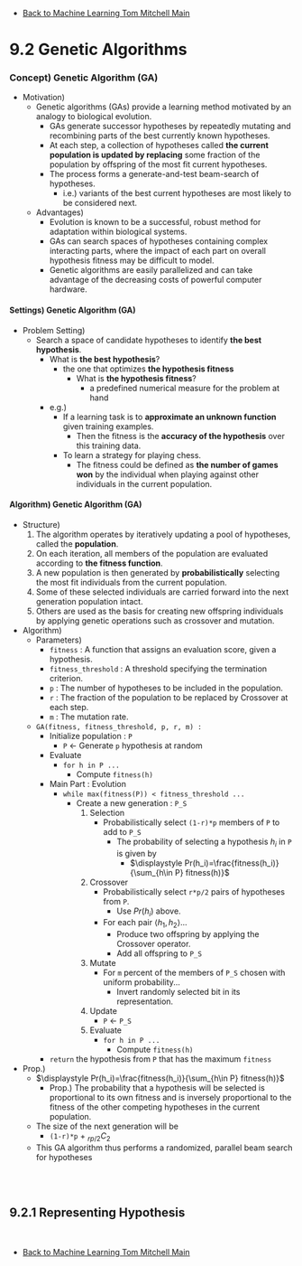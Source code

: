 * [Back to Machine Learning Tom Mitchell Main](../../main.md)

# 9.2 Genetic Algorithms


### Concept) Genetic Algorithm (GA)
- Motivation) 
  - Genetic algorithms (GAs) provide a learning method motivated by an analogy to biological evolution.
    - GAs generate successor hypotheses by repeatedly mutating and recombining parts of the best currently known hypotheses. 
    - At each step, a collection of hypotheses called **the current population is updated by replacing** some fraction of the population by offspring of the most fit current hypotheses.
    - The process forms a generate-and-test beam-search of hypotheses.
      - i.e.) variants of the best current hypotheses are most likely to be considered next.
  - Advantages)
    - Evolution is known to be a successful, robust method for adaptation within biological systems.
    - GAs can search spaces of hypotheses containing complex interacting parts, where the impact of each part on overall hypothesis fitness may be difficult to model.
    - Genetic algorithms are easily parallelized and can take advantage of the decreasing costs of powerful computer hardware.

#### Settings) Genetic Algorithm (GA)
- Problem Setting)
  - Search a space of candidate hypotheses to identify **the best hypothesis**.
    - What is **the best hypothesis**?
      - the one that optimizes **the hypothesis fitness**
        - What is **the hypothesis fitness**?
          - a predefined numerical measure for the problem at hand
    - e.g.)
      - If a learning task is to **approximate an unknown function** given training examples.
        - Then the fitness is the **accuracy of the hypothesis** over this training data.
      - To learn a strategy for playing chess.
        - The fitness could be defined as **the number of games won** by the individual when playing against other individuals in the current population.

#### Algorithm) Genetic Algorithm (GA)
- Structure)
  1. The algorithm operates by iteratively updating a pool of hypotheses, called the **population**. 
  2. On each iteration, all members of the population are evaluated according to **the fitness function**. 
  3. A new population is then generated by **probabilistically** selecting the most fit individuals from the current population. 
  4. Some of these selected individuals are carried forward into the next generation population intact. 
  5. Others are used as the basis for creating new offspring individuals by applying genetic operations such as crossover and mutation. 
- Algorithm)
  - Parameters)
    - ```fitness``` : A function that assigns an evaluation score, given a hypothesis.
    - ```fitness_threshold``` : A threshold specifying the termination criterion.
    - ```p``` : The number of hypotheses to be included in the population.
    - ```r``` : The fraction of the population to be replaced by Crossover at each step.
    - ```m``` : The mutation rate.
  - ```GA(fitness, fitness_threshold, p, r, m) :```
    - Initialize population : ```P```
      - ```P``` $\leftarrow$ Generate ```p``` hypothesis at random
    - Evaluate
      - ```for h in P ...```
        - Compute ```fitness(h)```
    - Main Part : Evolution
      - ```while max(fitness(P)) < fitness_threshold ...```
        - Create a new generation : ```P_S```
          1. Selection
             - Probabilistically select ```(1-r)*p``` members of ```P``` to add to ```P_S```
               - The probability of selecting a hypothesis $h_i$ in ```P``` is given by
                 - $\displaystyle Pr(h_i)=\frac{fitness(h_i)}{\sum_{h\in P} fitness(h)}$
          2. Crossover
             - Probabilistically select ```r*p/2``` pairs of hypotheses from ```P```.
               - Use $Pr(h_i)$ above.
             - For each pair $\langle h_1, h_2 \rangle$...
               - Produce two offspring by applying the Crossover operator.
               - Add all offspring to ```P_S```
          3. Mutate
             - For ```m``` percent of the members of ```P_S``` chosen with uniform probability...
               - Invert randomly selected bit in its representation.
          4. Update
             - ```P``` $\leftarrow$ ```P_S```
          5. Evaluate
             - ```for h in P ...```
               - Compute ```fitness(h)```
    - ```return``` the hypothesis from ```P``` that has the maximum ```fitness```
- Prop.)
  - $\displaystyle Pr(h_i)=\frac{fitness(h_i)}{\sum_{h\in P} fitness(h)}$
    - Prop.) The probability that a hypothesis will be selected is proportional to its own fitness and is inversely proportional to the fitness of the other competing hypotheses in the current population.
  - The size of the next generation will be
    - ```(1-r)*p``` + $`{}_{rp/2} C_{2}`$
  - This GA algorithm thus performs a randomized, parallel beam search for hypotheses

<br><br>

## 9.2.1 Representing Hypothesis



<br>

* [Back to Machine Learning Tom Mitchell Main](../../main.md)